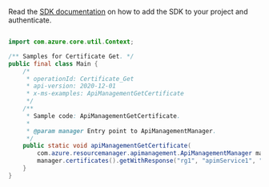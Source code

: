 Read the [SDK documentation](https://github.com/Azure/azure-sdk-for-java/blob/azure-resourcemanager-apimanagement_1.0.0-beta.2/sdk/apimanagement/azure-resourcemanager-apimanagement/README.md) on how to add the SDK to your project and authenticate.

```java

import com.azure.core.util.Context;

/** Samples for Certificate Get. */
public final class Main {
    /*
     * operationId: Certificate_Get
     * api-version: 2020-12-01
     * x-ms-examples: ApiManagementGetCertificate
     */
    /**
     * Sample code: ApiManagementGetCertificate.
     *
     * @param manager Entry point to ApiManagementManager.
     */
    public static void apiManagementGetCertificate(
        com.azure.resourcemanager.apimanagement.ApiManagementManager manager) {
        manager.certificates().getWithResponse("rg1", "apimService1", "templateCert1", Context.NONE);
    }
}
```
